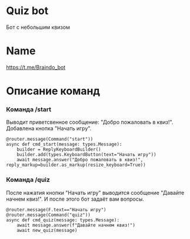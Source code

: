 # Quiz bot
Бот с небольшим квизом
# Name
https://t.me/Braindo_bot
# Описание команд 
### Команда /start
Выводит приветсвенное сообщение: "Добро пожаловать в квиз!". Добавлена кнопка "Начать игру".

    @router.message(Command("start"))
    async def cmd_start(message: types.Message):
        builder = ReplyKeyboardBuilder()
        builder.add(types.KeyboardButton(text="Начать игру"))
        await message.answer("Добро пожаловать в квиз!", reply_markup=builder.as_markup(resize_keyboard=True))
### Команда /quiz
После нажатия кнопки "Начать игру" выводится сообщение "Давайте начнем квиз!". И после этого бот задаёт вам вопросы.

    @router.message(F.text=="Начать игру")
    @router.message(Command("quiz"))
    async def cmd_quiz(message: types.Message):
        await message.answer(f"Давайте начнем квиз!")
        await new_quiz(message)
